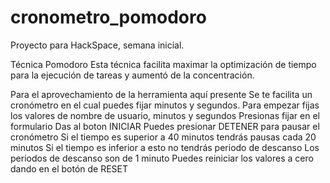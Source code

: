 # cronometro_pomodoro
Proyecto para HackSpace, semana inicial. 

Técnica Pomodoro
Esta técnica facilita maximar la optimización de tiempo
para la ejecución de tareas y aumentó de la concentración.

Para el aprovechamiento de la herramienta aquí presente
Se te facilita un cronómetro en el cual puedes fijar
minutos y segundos.
Para empezar fijas los valores de nombre de usuario, minutos y segundos
Presionas fijar en el formulario
Das al boton INICIAR
Puedes presionar DETENER para pausar el cronómetro
Si el tiempo es superior a 40 minutos tendrás pausas cada 20 minutos
Si el tiempo es inferior a esto no tendrás periodo de descanso
Los periodos de descanso son de 1 minuto
Puedes reiniciar los valores a cero dando en el botón de RESET



